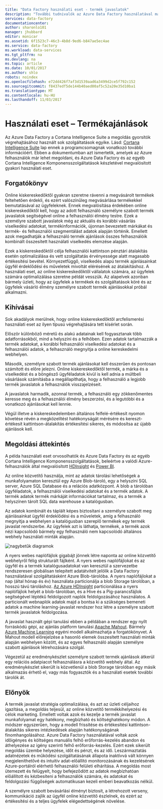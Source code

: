 ```yaml
---
title: "Data Factory használati eset - termék javaslatok"
description: "További tudnivalók az Azure Data Factory használatával más szolgáltatásokkal együtt használati eset."
services: data-factory
documentationcenter: 
author: sharonlo101
manager: jhubbard
editor: monicar
ms.assetid: 6f1523c7-46c3-4b8d-9ed6-b847ae5ec4ae
ms.service: data-factory
ms.workload: data-services
ms.tgt_pltfrm: na
ms.devlang: na
ms.topic: article
ms.date: 10/01/2017
ms.author: shlo
robots: noindex
ms.openlocfilehash: e72dd426f7af3d1539aad6a3499d2ce5f792c152
ms.sourcegitcommit: f8437edf5de144b40aed00af5c52a20e35d10ba1
ms.translationtype: MT
ms.contentlocale: hu-HU
ms.lasthandoff: 11/03/2017
---
```

# <a name="use-case---product-recommendations"></a>Használati eset – Termékajánlások
Az Azure Data Factory a Cortana Intelligence Suite a megoldás gyorsítók végrehajtásához használt sok szolgáltatások egyike.  Lásd: [Cortana Intelligence Suite](http://www.microsoft.com/cortanaanalytics) lap ennek a programcsomagnak vonatkozó további információért. Ebben a dokumentumban azt ismertetik, amelyek az Azure felhasználók már lehet megoldani, és Azure Data Factory és az egyéb Cortana Intelligence Komponensszolgáltatások készletével megvalósított gyakori használati eset.

## <a name="scenario"></a>Forgatókönyv
Online kiskereskedőktől gyakran szeretne rávenni a megvásárolt termékek feltehetően érdekli, és ezért valószínűleg megvásárlása termékekkel bemutatásával az ügyfeleknek. Ennek megvalósítása érdekében online kiskereskedőktől kell, hogy az adott felhasználó személyre szabott termék javaslatok segítségével online a felhasználói élmény testre. Ezek a személyre szabott javaslatok még az aktuális és korábbi vásárlás viselkedési adatokat, termékinformációk, újonnan bevezetett márkákat és termék- és felhasználói szegmentálást adatok alapján történik.  Emellett azok megadhatják a felhasználó termék ajánlások összes felhasználóik kombinált összesített használati viselkedés elemzése alapján.

Ezek a kiskereskedőktől célja felhasználói kattintson pénztári átalakítás esetén optimalizálása és vett szolgáltatás érvényessége alatt magasabb értékesítési bevétel.  Környezetfüggő, viselkedés alapú termék ajánlásainkat ügyfél érdeklődési és műveletek mivoltát elérésének az átalakításhoz. A használati eset, az online kiskereskedőktől vállalatok számára, az ügyfelek számára optimalizálása szeretne példát vesszük. Az alapelvek azonban bármely üzleti, hogy az ügyfelek a termékek és szolgáltatások köré és az ügyfelek vásárló élmény személyre szabott termék ajánlásokkal próbál alkalmazni.

## <a name="challenges"></a>Kihívásai
Sok akadályok merülnek, hogy online kiskereskedőktől arcfelismerési használati eset az ilyen típusú végrehajtására tett kísérlet során. 

Először különböző méretű és alakú adatainak kell fogyasztanak több adatforrásokból, mind a helyszíni és a felhőben. Ezen adatok tartalmazzák a termék adatokat, a korábbi felhasználói viselkedési adatokat és a felhasználói adatok, a felhasználó megnyitja a online kereskedelmi webhelyen. 

Második, személyre szabott termék ajánlásokat kell ésszerűen és pontosan számított és előre jelezni. Online kiskereskedőktől termék, a márka és a viselkedést és a böngésző ügyféladatok kívül is kell adnia a múltbeli vásárlások számításba a megállapíthatja, hogy a felhasználó a legjobb termék javaslatok a felhasználók visszajelzéseit. 

A javaslatok harmadik, azonnal termék, a felhasználó egy zökkenőmentes keresse meg és a felhasználói élmény beszerzési, és a legutóbbi és a vonatkozó ajánlásokat kell lennie. 

Végül illetve a kiskereskedelemben általános felfelé-értékesít nyomon követése révén a megközelítést hatékonyságát mérésére és kereszt-értékesít kattintson-átalakítás értékesítési sikeres, és módosítsa az újabb ajánlások kell.

## <a name="solution-overview"></a>Megoldási áttekintés
A példa használati eset orvosolhatók és Azure Data Factory és az egyéb Cortana Intelligence Komponensszolgáltatások, beleértve a valódi Azure-felhasználók által megvalósított [HDInsight](https://azure.microsoft.com/services/hdinsight/) és [Power BI](https://powerbi.microsoft.com/).

Az online közvetítő használja, mint az adatok tárolási lehetőségek a munkafolyamaton keresztül egy Azure Blob-tároló, egy a helyszíni SQL server, Azure SQL Database és a relációs adatközpont.  A blob a tárolóban ügyféladatok, a felhasználói viselkedési adatokat és a termék adatok. A termék adatok termék márkáját információkat tartalmaz, és a termék a helyszínen tárolt SQL data warehouse a katalógusban. 

Az adatok kombinált és táplált képes biztosítani a személyre szabott meg ajánlásainkat ügyfél érdeklődési és a műveletek, amíg a felhasználó megnyitja a webhelyen a katalógusban szereplő termékek egy termék javaslat rendszerbe. Az ügyfelek azt is láthatja, termékek, a termék azok nézi kapcsolódó bármely egy felhasználó nem kapcsolódó általános webhely használati minták alapján.

![nagybetűk diagramok](./media/data-factory-product-reco-usecase/diagram-1.png)

A nyers webes naplófájlok gigabájt jönnek létre naponta az online közvetítő webhelyről félig strukturált fájlként. A nyers webes naplófájlokat és az ügyfél és a termék katalógusadatokat van keresztül a szervezetbe rendszeresen globálisan telepített adatátvitelt jelölik a Data Factory használatával szolgáltatásként Azure Blob-tárolóba. A nyers naplófájlokat a nap (által hónap és év) használata particionálja a blob Storage tárolóban, a hosszú távú tároláshoz.  [Az Azure HDInsight](https://azure.microsoft.com/services/hdinsight/) particionálása a nyers naplófájlok helyét a blob-tárolóban, és a Hive és a Pig-parancsfájlok segítségével léptékű feldolgozott naplók feldolgozásához használatos. A particionált webnaplók adatok majd a bontsa ki a szükséges bemeneti adatok a machine learning-javaslat rendszer hoz létre a személyre szabott termék javaslatok feldolgozása.

A javaslat használt gépi tanulási ebben a példában a rendszer egy nyílt forráskódú gépi, az ajánlás platform tanulási [Apache Mahout](http://mahout.apache.org/).  Bármely [Azure Machine Learning](https://azure.microsoft.com/services/machine-learning/) egyéni modell alkalmazhatja a forgatókönyvet.  A Mahout modell előrejelzése a hasonló elemek összesített használati minták alapján webhelyen között, és az egyes felhasználó alapján személyre szabott ajánlások létrehozására szolgál.

Végezetül az eredménykészlet személyre szabott termék ajánlások átkerül egy relációs adatpiacot felhasználásra a közvetítő webhely által.  Az eredménykészlet sikerült is közvetlenül a blob Storage tárolóban egy másik alkalmazás érhető el, vagy más fogyasztók és a használati esetek további tárolók át.

## <a name="benefits"></a>Előnyök
A termék javaslat stratégia optimalizálása, és azt az üzleti céljaihoz igazítása, a megoldás teljesül, az online közvetítő termékkihelyezési és célok marketing. Emellett voltak azok és kezelje a termék javaslat munkafolyamat egy hatékony, megbízható és költséghatékony módon. A módszer egyszerűen, hogy a modell frissítése és értékesítési kattintson-átalakítás sikeres intézkedések alapján hatékonyságának finomhangolásához. Azure Data Factory használatával voltak azok időigényes és költséges manuális felhő erőforrás-kezelés abandon és áthelyezése az igény szerinti felhő erőforrás-kezelés. Ezért ezek sikerült megoldás üzembe helyezése, időt és pénzt, és az idő. Leszármaztatás adatnézetek és működési szolgáltatásának állapota inaktívvá vált könnyen megjeleníthetővé és intuitív adat-előállító monitorozásának és kezelésének Azure-portálról elérhető felhasználói felületi elhárítása. A megoldás most ütemezett és felügyelt, hogy befejeződött az adatok megbízhatóan előállított és kézbesíteni a felhasználók számára, és adatokat és feldolgozási függőségek automatikusan kezeli emberi beavatkozás nélkül.

A személyre szabott bevásárlási élményt biztosít, a létrehozott verseny, kommunikáció zajlik az ügyfél online közvetítő észlelnek, és ezért az értékesítési és a teljes ügyfelek elégedettségének növelése.

